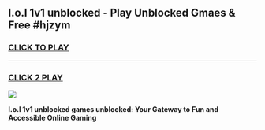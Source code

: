 
## l.o.l 1v1 unblocked - Play Unblocked Gmaes & Free #hjzym
<h3>
<a href="https://news.freeplayer.one?title=l.o.l_1v1_unblocked&ref=26F">CLICK TO PLAY</a></h3>
<hr>

<h3>
<a href="https://news.freeplayer.one?title=l.o.l_1v1_unblocked&ref=26F">CLICK 2 PLAY</a>
  
</h3>

<a href="https://news.freeplayer.one?title=l.o.l_1v1_unblocked&ref=26F/"><img src="https://clearcache.store/games.png"></a>


**l.o.l 1v1 unblocked games unblocked: Your Gateway to Fun and Accessible Online Gaming**
